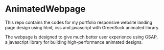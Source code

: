 # AnimatedWebpage

This repo contains the codes for my portfolio responsive website landing page design using html, css and javascript with GreenSock animated library.

The webpage is designed to give much better user experience using GSAP, a javascript library for building high-performance animated designs. 
